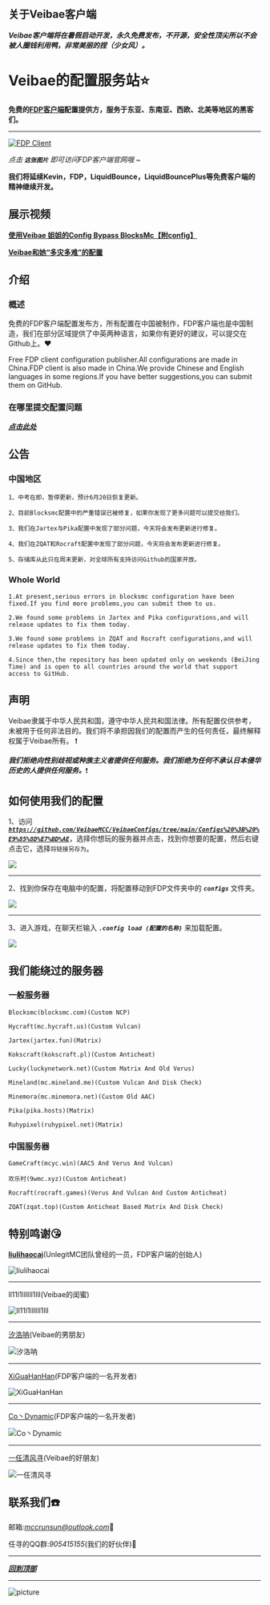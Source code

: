 ## 关于Veibae客户端
***Veibae客户端将在暑假启动开发，永久免费发布，不开源，安全性顶尖所以不会被人圈钱利用鸭，非常美丽的捏（少女风）。***

# Veibae的配置服务站:star:
**免费的[FDP客户端](https://github.com/UnlegitMC/FDPClient)配置提供方，服务于东亚、东南亚、西欧、北美等地区的黑客们。**

---

[![FDP Client](https://github.com/VeibaeMCC/VeibaeConfigs/blob/main/%E5%9B%BE%E7%89%87/FDP%20Client.png "FDP客户端永远的神！")](http://fdpclient.club/)

*点击 ***`这张图片`*** 即可访问FDP客户端官网哦 ~*

**我们将延续Kevin，FDP，LiquidBounce，LiquidBouncePlus等免费客户端的精神继续开发。**

## 展示视频
[**使用Veibae 姐姐的Config Bypass BlocksMc【附config】**](https://www.bilibili.com/video/BV1M94y1o76z/?spm_id_from=333.788.recommend_more_video.2)

[**Veibae和她“多灾多难”的配置**](https://www.bilibili.com/video/BV1nB4y1175S?spm_id_from=333.999.0.0)

## 介绍
### 概述
免费的FDP客户端配置发布方，所有配置在中国被制作，FDP客户端也是中国制造，我们在部分区域提供了中英两种语言，如果你有更好的建议，可以提交在Github上。:heart:

Free FDP client configuration publisher.All configurations are made in China.FDP client is also made in China.We provide Chinese and English languages in some regions.If you have better suggestions,you can submit them on GitHub.

### 在哪里提交配置问题
[***点击此处***](https://github.com/VeibaeMCC/VeibaeConfigs/issues)

## 公告
### 中国地区
    1、中考在即，暂停更新，预计6月20日恢复更新。
    
    2、目前Blocksmc配置中的严重错误已被修复，如果你发现了更多问题可以提交给我们。
    
    3、我们在Jartex与Pika配置中发现了部分问题，今天将会发布更新进行修复。
    
    4、我们在ZQAT和Rocraft配置中发现了部分问题，今天将会发布更新进行修复。
    
    5、存储库从此只在周末更新，对全球所有支持访问Github的国家开放。
    
### Whole World
    1.At present,serious errors in blocksmc configuration have been fixed.If you find more problems,you can submit them to us.
    
    2.We found some problems in Jartex and Pika configurations,and will release updates to fix them today.
    
    3.We found some problems in ZQAT and Rocraft configurations,and will release updates to fix them today.
    
    4.Since then,the repository has been updated only on weekends (BeiJing Time) and is open to all countries around the world that support access to GitHub.

## 声明
Veibae隶属于中华人民共和国，遵守中华人民共和国法律。所有配置仅供参考，未被用于任何非法目的。我们将不承担因我们的配置而产生的任何责任，最终解释权属于Veibae所有。 :exclamation:

***我们拒绝向性别歧视或种族主义者提供任何服务。我们拒绝为任何不承认日本侵华历史的人提供任何服务。***:exclamation:

## 如何使用我们的配置
1、访问[***`https://github.com/VeibaeMCC/VeibaeConfigs/tree/main/Configs%20%3B%20%E9%85%8D%E7%BD%AE`***](https://github.com/VeibaeMCC/VeibaeConfigs/tree/main/Configs%20%3B%20%E9%85%8D%E7%BD%AE)，选择你想玩的服务器并点击，找到你想要的配置，然后右键点击它，选择`将链接另存为`。

![](https://github.com/VeibaeMCC/Pictures/blob/main/list.png)

---

2、找到你保存在电脑中的配置，将配置移动到FDP文件夹中的 ***`configs`*** 文件夹。

![](https://github.com/VeibaeMCC/Pictures/blob/main/folder.png)

---

3、进入游戏，在聊天栏输入 ***`.config load (配置的名称)`*** 来加载配置。

![](https://github.com/VeibaeMCC/Pictures/blob/main/input.png)

## 我们能绕过的服务器
### 一般服务器
    Blocksmc(blocksmc.com)(Custom NCP)
    
    Hycraft(mc.hycraft.us)(Custom Vulcan)

    Jartex(jartex.fun)(Matrix)
    
    Kokscraft(kokscraft.pl)(Custom Anticheat)
    
    Lucky(luckynetwork.net)(Custom Matrix And Old Verus)
    
    Mineland(mc.mineland.me)(Custom Vulcan And Disk Check)
    
    Minemora(mc.minemora.net)(Custom Old AAC)
    
    Pika(pika.hosts)(Matrix)
    
    Ruhypixel(ruhypixel.net)(Matrix)

### 中国服务器
    GameCraft(mcyc.win)(AAC5 And Verus And Vulcan)
    
    欢乐村(9wmc.xyz)(Custom Anticheat)
    
    Rocraft(rocraft.games)(Verus And Vulcan And Custom Anticheat)
    
    ZQAT(zqat.top)(Custom Anticheat Based Matrix And Disk Check)

## 特别鸣谢:kissing_heart:
[**liulihaocai**](https://github.com/liulihaocai)(UnlegitMC团队曾经的一员，FDP客户端的创始人)

![liulihaocai](https://avatars.githubusercontent.com/u/65506006?v=4 "liulihaocai")

---

ll11l1lIllIl1lll(Veibae的闺蜜)

![ll11l1lIllIl1lll](https://github.com/VeibaeMCC/Pictures/blob/main/guimi.png "ll11l1lIllIl1lll")

---

[汐洛呐](https://github.com/guimc233)(Veibae的男朋友)

![汐洛呐](https://github.com/VeibaeMCC/Pictures/blob/main/xiluo.jpg "汐洛呐")

---

[XiGuaHanHan](https://github.com/xiguagege)(FDP客户端的一名开发者)

![XiGuaHanHan](https://github.com/VeibaeMCC/Pictures/blob/main/xiguagege.png "XiGuaHanHan")

---

[Co丶Dynamic](https://github.com/contionability)(FDP客户端的一名开发者)

![Co丶Dynamic](https://avatars.githubusercontent.com/u/78670017?v=4 "Co丶Dynamic")

---

[一任清风寻](https://space.bilibili.com/2084141313?spm_id_from=333.337.0.0)(Veibae的好朋友)

![一任清风寻](https://github.com/VeibaeMCC/Pictures/blob/main/renxun.png "一任清风寻")

## 联系我们:telephone:
邮箱:*mccrunsun@outlook.com*:e-mail:

任寻的QQ群:*905415155*(我们的好伙伴):speech_balloon:

---

[***回到顶部***](#readme)

---

![picture](https://github.com/VeibaeMCC/Pictures/blob/main/112022-04-27_21.12.46.png "珍贵的截屏")
